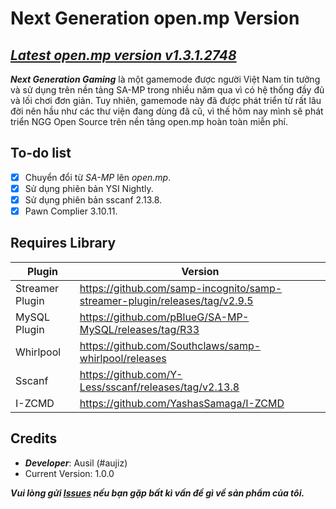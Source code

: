 # Next Generation open.mp Version

## _[Latest open.mp version v1.3.1.2748](https://github.com/openmultiplayer/open.mp/releases/tag/v1.3.1.2748)_


***Next Generation Gaming*** là một gamemode được người Việt Nam tin tưởng và  sử dụng trên nền tảng SA-MP trong nhiều năm qua vì có hệ thống đầy đủ và lối chơi đơn giản. Tuy nhiên, gamemode này đã được phát triển từ rất lâu đời nên hầu như các thư viện đang dùng  đã cũ, vì thế hôm nay mình sẽ phát triển NGG Open Source trên nền tảng open.mp hoàn toàn miễn phí.

## To-do list
- [x] Chuyển đổi từ *SA-MP* lên *open.mp*.
- [x] Sử dụng phiên bản YSI Nightly.
- [x] Sử dụng phiên bản sscanf 2.13.8.
- [x] Pawn Complier 3.10.11.

## Requires Library
|    Plugin             |   Version                                                                     |
|-------                |-------                                                                        |
|   Streamer Plugin     | https://github.com/samp-incognito/samp-streamer-plugin/releases/tag/v2.9.5    |
| MySQL Plugin          | https://github.com/pBlueG/SA-MP-MySQL/releases/tag/R33                        |
|   Whirlpool           |   https://github.com/Southclaws/samp-whirlpool/releases                       |  
|   Sscanf              |    https://github.com/Y-Less/sscanf/releases/tag/v2.13.8                      |
|   I-ZCMD              | https://github.com/YashasSamaga/I-ZCMD                                        |


## Credits
- ***Developer***: Ausil (#aujiz)
- Current Version: 1.0.0

***Vui lòng gửi [Issues](https://github.com/aujiz11/NGG-open.mp/issues) nếu bạn gặp bất kì vấn đề gì về sản phẩm của tôi.***
